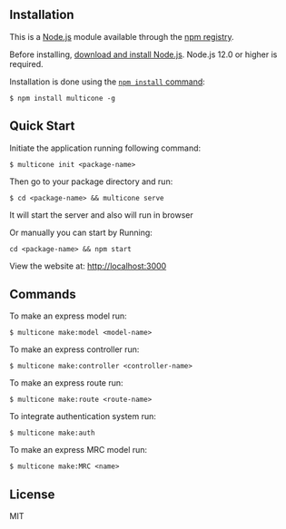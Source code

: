 

## Installation
This is a [Node.js](https://nodejs.org/en/) module available through the [npm registry](https://www.npmjs.com/).

Before installing, [download and install Node.js](https://nodejs.org/en/download/). Node.js 12.0 or higher is required.

Installation is done using the [`npm install` command](https://docs.npmjs.com/getting-started/installing-npm-packages-locally):

    $ npm install multicone -g

##  Quick Start
Initiate the application running following command:

    $ multicone init <package-name>
Then go to your package directory and run:

    $ cd <package-name> && multicone serve
It will start the server and also will run in browser


Or manually you can start by Running:

    cd <package-name> && npm start
 View the website at: [http://localhost:3000](http://localhost:3000)

## Commands

To make an express model run:

    $ multicone make:model <model-name>
To make an express controller run:

    $ multicone make:controller <controller-name>

To make an express route run:

    $ multicone make:route <route-name>
To integrate authentication system run:

    $ multicone make:auth
To make an express MRC model run:

    $ multicone make:MRC <name>

     

    

## [](https://www.npmjs.com/package/express#license)License

MIT

